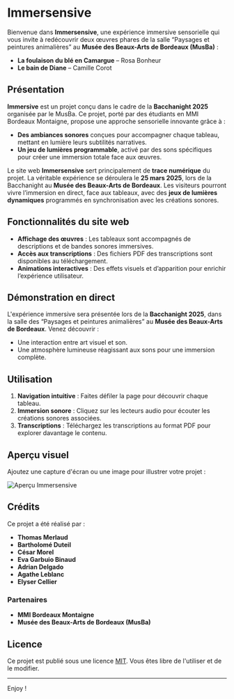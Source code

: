 # Immersensive

Bienvenue dans **Immersensive**, une expérience immersive sensorielle qui vous invite à redécouvrir deux œuvres phares de la salle “Paysages et peintures animalières” au **Musée des Beaux-Arts de Bordeaux (MusBa)** :

- **La foulaison du blé en Camargue** – Rosa Bonheur  
- **Le bain de Diane** – Camille Corot

## Présentation

**Immersive** est un projet conçu dans le cadre de la **Bacchanight 2025** organisée par le MusBa. Ce projet, porté par des étudiants en MMI Bordeaux Montaigne, propose une approche sensorielle innovante grâce à :

- **Des ambiances sonores** conçues pour accompagner chaque tableau, mettant en lumière leurs subtilités narratives.
- **Un jeu de lumières programmable**, activé par des sons spécifiques pour créer une immersion totale face aux œuvres.

Le site web **Immersensive** sert principalement de **trace numérique** du projet. La véritable expérience se déroulera le **25 mars 2025**, lors de la Bacchanight au **Musée des Beaux-Arts de Bordeaux**. Les visiteurs pourront vivre l’immersion en direct, face aux tableaux, avec des **jeux de lumières dynamiques** programmés en synchronisation avec les créations sonores.

## Fonctionnalités du site web

- **Affichage des œuvres** : Les tableaux sont accompagnés de descriptions et de bandes sonores immersives.
- **Accès aux transcriptions** : Des fichiers PDF des transcriptions sont disponibles au téléchargement.
- **Animations interactives** : Des effets visuels et d’apparition pour enrichir l’expérience utilisateur.

## Démonstration en direct

L'expérience immersive sera présentée lors de la **Bacchanight 2025**, dans la salle des “Paysages et peintures animalières” au **Musée des Beaux-Arts de Bordeaux**. Venez découvrir :

- Une interaction entre art visuel et son.
- Une atmosphère lumineuse réagissant aux sons pour une immersion complète.

## Utilisation

1. **Navigation intuitive** : Faites défiler la page pour découvrir chaque tableau.
2. **Immersion sonore** : Cliquez sur les lecteurs audio pour écouter les créations sonores associées.
3. **Transcriptions** : Téléchargez les transcriptions au format PDF pour explorer davantage le contenu.

## Aperçu visuel

Ajoutez une capture d'écran ou une image pour illustrer votre projet :

![Aperçu Immersensive](./img/flye/affiche.webp)

## Crédits

Ce projet a été réalisé par :

- **Thomas Merlaud**
- **Bartholomé Duteil**
- **César Morel**
- **Eva Garbuio Binaud**
- **Adrian Delgado**
- **Agathe Leblanc**
- **Elyser Cellier**

### Partenaires

- **MMI Bordeaux Montaigne**
- **Musée des Beaux-Arts de Bordeaux (MusBa)**

## Licence

Ce projet est publié sous une licence [MIT](./LICENSE). Vous êtes libre de l'utiliser et de le modifier.

---

Enjoy !
